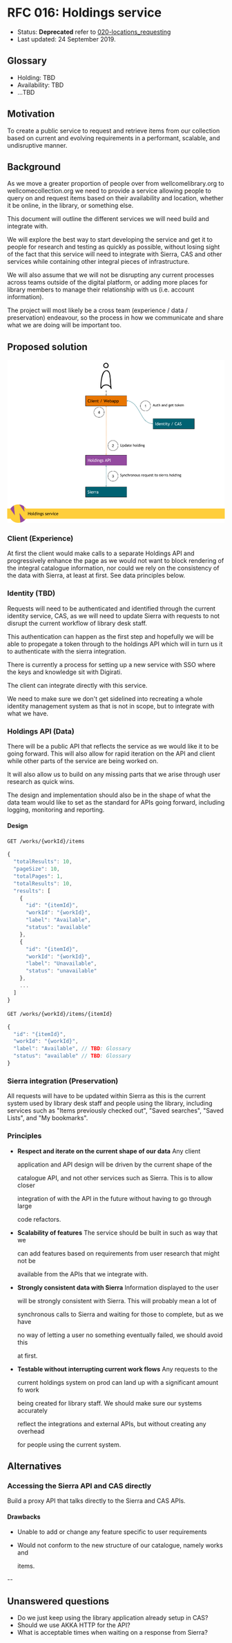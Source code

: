 # RFC 016: Holdings service

* Status: **Deprecated** refer to [020-locations\_requesting](https://github.com/wellcomecollection/docs/tree/526516c1ae32434e8c5d34f0aea97c0012208c91/rfcs/020-locations-requesting/README.md)
* Last updated: 24 September 2019.

## Glossary

* Holding: TBD
* Availability: TBD
* ...TBD

## Motivation

To create a public service to request and retrieve items from our collection based on current and evolving requirements in a performant, scalable, and undisruptive manner.

## Background

As we move a greater proportion of people over from wellcomelibrary.org to wellcomecollection.org we need to provide a service allowing people to query on and request items based on their availability and location, whether it be online, in the library, or something else.

This document will outline the different services we will need build and integrate with.

We will explore the best way to start developing the service and get it to people for research and testing as quickly as possible, without losing sight of the fact that this service will need to integrate with Sierra, CAS and other services while containing other integral pieces of infrastructure.

We will also assume that we will not be disrupting any current processes across teams outside of the digital platform, or adding more places for library members to manage their relationship with us \(i.e. account information\).

The project will most likely be a cross team \(experience / data / preservation\) endeavour, so the process in how we communicate and share what we are doing will be important too.

## **Proposed solution**

![Diagram of the holdings service](../.gitbook/assets/holdings_service.png)

### Client \(Experience\)

At first the client would make calls to a separate Holdings API and progressively enhance the page as we would not want to block rendering of the integral catalogue information, nor could we rely on the consistency of the data with Sierra, at least at first. See data principles below.

### Identity \(TBD\)

Requests will need to be authenticated and identified through the current identity service, CAS, as we will need to update Sierra with requests to not disrupt the current workflow of library desk staff.

This authentication can happen as the first step and hopefully we will be able to propegate a token through to the holdings API which will in turn us it to authenticate with the sierra integration.

There is currently a process for setting up a new service with SSO where the keys and knowledge sit with Digirati.

The client can integrate directly with this service.

We need to make sure we don't get sidelined into recreating a whole identity management system as that is not in scope, but to integrate with what we have.

### Holdings API \(Data\)

There will be a public API that reflects the service as we would like it to be going forward. This will also allow for rapid iteration on the API and client while other parts of the service are being worked on.

It will also allow us to build on any missing parts that we arise through user research as quick wins.

The design and implementation should also be in the shape of what the data team would like to set as the standard for APIs going forward, including logging, monitoring and reporting.

#### Design

`GET /works/{workId}/items`

```javascript
{
  "totalResults": 10,
  "pageSize": 10,
  "totalPages": 1,
  "totalResults": 10,
  "results": [
    {
      "id": "{itemId}",
      "workId": "{workId}",
      "label": "Available",
      "status": "available"
    },
    {
      "id": "{itemId}",
      "workId": "{workId}",
      "label": "Unavailable",
      "status": "unavailable"
    },
    ...
  ]
}
```

`GET /works/{workId}/items/{itemId}`

```javascript
{
  "id": "{itemId}",
  "workId": "{workId}",
  "label": "Available", // TBD: Glossary
  "status": "available" // TBD: Glossary
}
```

### Sierra integration \(Preservation\)

All requests will have to be updated within Sierra as this is the current system used by library desk staff and people using the library, including services such as "Items previously checked out", "Saved searches", "Saved Lists", and "My bookmarks".

### **Principles**

* **Respect and iterate on the current shape of our data** Any client

  application and API design will be driven by the current shape of the

  catalogue API, and not other services such as Sierra. This is to allow closer

  integration of with the API in the future without having to go through large

  code refactors.

* **Scalability of features** The service should be built in such as way that we

  can add features based on requirements from user research that might not be

  available from the APIs that we integrate with.

* **Strongly consistent data with Sierra** Information displayed to the user

  will be strongly consistent with Sierra. This will probably mean a lot of

  synchronous calls to Sierra and waiting for those to complete, but as we have

  no way of letting a user no something eventually failed, we should avoid this

  at first.

* **Testable without interrupting current work flows** Any requests to the

  current holdings system on prod can land up with a significant amount fo work

  being created for library staff. We should make sure our systems accurately

  reflect the integrations and external APIs, but without creating any overhead

  for people using the current system.

## Alternatives

### Accessing the Sierra API and CAS directly

Build a proxy API that talks directly to the Sierra and CAS APIs.

#### Drawbacks

* Unable to add or change any feature specific to user requirements
* Would not conform to the new structure of our catalogue, namely works and

  items.

--

## Unanswered questions

* Do we just keep using the library application already setup in CAS?
* Should we use AKKA HTTP for the API?
* What is acceptable times when waiting on a response from Sierra?

